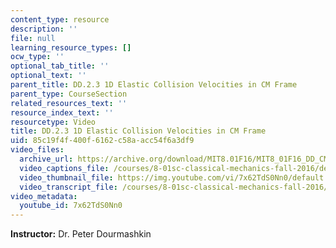 ```yaml
---
content_type: resource
description: ''
file: null
learning_resource_types: []
ocw_type: ''
optional_tab_title: ''
optional_text: ''
parent_title: DD.2.3 1D Elastic Collision Velocities in CM Frame
parent_type: CourseSection
related_resources_text: ''
resource_index_text: ''
resourcetype: Video
title: DD.2.3 1D Elastic Collision Velocities in CM Frame
uid: 85c19f4f-400f-6162-c58a-acc54f6a3df9
video_files:
  archive_url: https://archive.org/download/MIT8.01F16/MIT8_01F16_DD_CMframe3_360p.mp4
  video_captions_file: /courses/8-01sc-classical-mechanics-fall-2016/dee7e4c37d6750bf90e0affee1d42815_7x62TdS0Nn0.vtt
  video_thumbnail_file: https://img.youtube.com/vi/7x62TdS0Nn0/default.jpg
  video_transcript_file: /courses/8-01sc-classical-mechanics-fall-2016/8bcbc9ee40f64fd85e027049932b43e1_7x62TdS0Nn0.pdf
video_metadata:
  youtube_id: 7x62TdS0Nn0
---
```


**Instructor:** Dr. Peter Dourmashkin